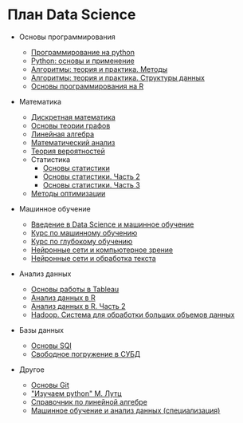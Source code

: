 # План Data Science
- Основы программирования
  - [Программирование на python](https://stepik.org/course/67/promo)
  - [Python: основы и применение](https://stepik.org/course/512/promo)
  - [Алгоритмы: теория и практика. Методы](https://stepik.org/course/217/promo)
  - [Алгоритмы: теория и практика. Структуры данных](https://stepik.org/course/1547/promo)
  - [Основы программирования на R](https://stepik.org/course/497/promo)

- Математика
  - [Дискретная математика](https://stepik.org/course/1127/promo)
  - [Основы теории графов](https://stepik.org/course/126/promo)
  - [Линейная алгебра](https://www.youtube.com/watch?v=RNTRYicPvWQ&list=PLVjLpKXnAGLXPaS7FRBjd5yZeXwJxZil2)
  - [Математический анализ](https://stepik.org/course/95/promo)
  - [Теория вероятностей](https://stepik.org/course/3089/promo)
  - Статистика
    - [Основы статистики](https://stepik.org/course/76/promo)
    - [Основы статистики. Часть 2](https://stepik.org/course/524/promo)
    - [Основы статистики. Часть 3](https://stepik.org/course/2152/promo)
  - [Методы оптимизации](https://elar.urfu.ru/bitstream/10995/48965/1/978-5-7996-2090-5_2017.pdf)

- Машинное обучение
  - [Введение в Data Science и машинное обучение](https://stepik.org/course/4852/promo)
  - [Курс по машинному обучению](https://www.youtube.com/watch?v=OAy96yiWohk&list=PLVlY_7IJCMJdgcCtQfzj5j8OVB_Y0GJCl)
  - [Курс по глубокому обучению](https://dlcourse.ai/)
  - [Нейронные сети и компьютерное зрение](https://stepik.org/course/50352/promo)
  - [Нейронные сети и обработка текста](https://stepik.org/course/54098/promo)

- Анализ данных
  - [Основы работы в Tableau](https://stepik.org/course/56280/promo)
  - [Анализ данных в R](https://stepik.org/course/129/promo)
  - [Анализ данных в R. Часть 2](https://stepik.org/course/724/promo)
  - [Hadoop. Система для обработки больших объемов данных](https://stepik.org/course/150/promo)

- Базы данных
  - [Основы SQl](https://stepik.org/course/63054/promo)
  - [Свободное погружение в СУБД](https://stepik.org/course/70710/promo)

- Другое
  - [Основы Git](https://stepik.org/course/3145/promo)
  - ["Изучаем python" М. Лутц](https://codernet.ru/books/python/izuchaem_python_4-e_izdanie_mark_lutc/)
  - [Справочник по линейной алгебре](https://elar.urfu.ru/bitstream/10995/78551/1/978-5-7996-2776-8_2019.pdf)
  - [Машинное обучение и анализ данных (специализация)](https://www.coursera.org/specializations/machine-learning-data-analysis?aid=true#courses)
